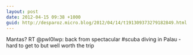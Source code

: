 ```yaml
---
layout: post
date: 2012-04-15 09:38 +1000
guid: http://desparoz.micro.blog/2012/04/14/t191309373279182849.html
---
```

Mantas? RT @pwl0lwp: back from spectacular #scuba diving in Palau - hard to get to but well worth the trip
